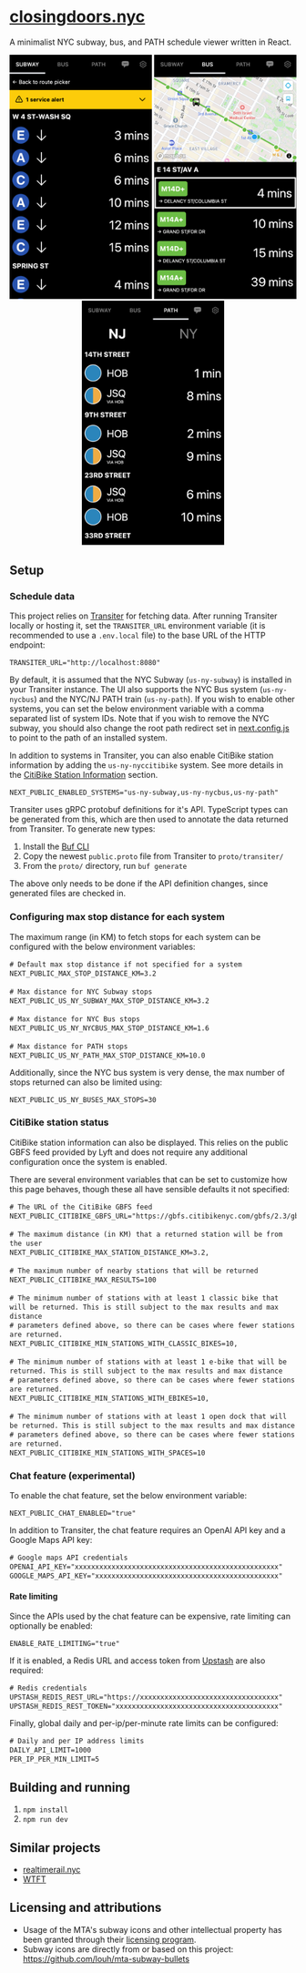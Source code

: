 # [closingdoors.nyc](https://closingdoors.nyc/)

A minimalist NYC subway, bus, and PATH schedule viewer written in React.

<p align="center">
  <img src="./.images/subway_schedule.png" width="250" />
  <img src="./.images/bus_schedule.png" width="250" />
  <img src="./.images/path_schedule.png" width="250" />
</p>

## Setup

### Schedule data

This project relies on [Transiter](https://github.com/jamespfennell/transiter) for fetching data. After running Transiter locally or hosting it, set the `TRANSITER_URL` environment variable (it is recommended to use a `.env.local` file) to the base URL of the HTTP endpoint:

```
TRANSITER_URL="http://localhost:8080"
```

By default, it is assumed that the NYC Subway (`us-ny-subway`) is installed in your Transiter instance. The UI also supports the NYC Bus system (`us-ny-nycbus`) and the NYC/NJ PATH train (`us-ny-path`). If you wish to enable other systems, you can set the below environment variable with a comma separated list of system IDs. Note that if you wish to remove the NYC subway, you should also change the root path redirect set in [next.config.js](./next.config.js) to point to the path of an installed system.

In addition to systems in Transiter, you can also enable CitiBike station information by adding the `us-ny-nyccitibike` system. See more details in the [CitiBike Station Information](#CitiBike-station-status) section.

```
NEXT_PUBLIC_ENABLED_SYSTEMS="us-ny-subway,us-ny-nycbus,us-ny-path"
```

Transiter uses gRPC protobuf definitions for it's API. TypeScript types can be generated from this, which are then used to annotate the data returned from Transiter. To generate new types:

1. Install the [Buf CLI](https://buf.build/product/cli/)
2. Copy the newest `public.proto` file from Transiter to `proto/transiter/`
3. From the `proto/` directory, run `buf generate`

The above only needs to be done if the API definition changes, since generated files are checked in.

### Configuring max stop distance for each system

The maximum range (in KM) to fetch stops for each system can be configured with the below environment variables:

```
# Default max stop distance if not specified for a system
NEXT_PUBLIC_MAX_STOP_DISTANCE_KM=3.2

# Max distance for NYC Subway stops
NEXT_PUBLIC_US_NY_SUBWAY_MAX_STOP_DISTANCE_KM=3.2

# Max distance for NYC Bus stops
NEXT_PUBLIC_US_NY_NYCBUS_MAX_STOP_DISTANCE_KM=1.6

# Max distance for PATH stops
NEXT_PUBLIC_US_NY_PATH_MAX_STOP_DISTANCE_KM=10.0
```

Additionally, since the NYC bus system is very dense, the max number of stops returned can also be limited using:

```
NEXT_PUBLIC_US_NY_BUSES_MAX_STOPS=30
```

### CitiBike station status

CitiBike station information can also be displayed. This relies on the public GBFS feed provided by Lyft and does not require any additional configuration once the system is enabled.

There are several environment variables that can be set to customize how this page behaves, though these all have sensible defaults it not specified:

```
# The URL of the CitiBike GBFS feed
NEXT_PUBLIC_CITIBIKE_GBFS_URL="https://gbfs.citibikenyc.com/gbfs/2.3/gbfs.json";

# The maximum distance (in KM) that a returned station will be from the user
NEXT_PUBLIC_CITIBIKE_MAX_STATION_DISTANCE_KM=3.2,

# The maximum number of nearby stations that will be returned
NEXT_PUBLIC_CITIBIKE_MAX_RESULTS=100

# The minimum number of stations with at least 1 classic bike that will be returned. This is still subject to the max results and max distance
# parameters defined above, so there can be cases where fewer stations are returned.
NEXT_PUBLIC_CITIBIKE_MIN_STATIONS_WITH_CLASSIC_BIKES=10,

# The minimum number of stations with at least 1 e-bike that will be returned. This is still subject to the max results and max distance
# parameters defined above, so there can be cases where fewer stations are returned.
NEXT_PUBLIC_CITIBIKE_MIN_STATIONS_WITH_EBIKES=10,

# The minimum number of stations with at least 1 open dock that will be returned. This is still subject to the max results and max distance
# parameters defined above, so there can be cases where fewer stations are returned.
NEXT_PUBLIC_CITIBIKE_MIN_STATIONS_WITH_SPACES=10
```

### Chat feature (experimental)

To enable the chat feature, set the below environment variable:

```
NEXT_PUBLIC_CHAT_ENABLED="true"
```

In addition to Transiter, the chat feature requires an OpenAI API key and a Google Maps API key:

```
# Google maps API credentials
OPENAI_API_KEY="xxxxxxxxxxxxxxxxxxxxxxxxxxxxxxxxxxxxxxxxxxxxxxxxxx"
GOOGLE_MAPS_API_KEY="xxxxxxxxxxxxxxxxxxxxxxxxxxxxxxxxxxxxxxxxxxxxx"
```

#### Rate limiting

Since the APIs used by the chat feature can be expensive, rate limiting can optionally be enabled:

```
ENABLE_RATE_LIMITING="true"
```

If it is enabled, a Redis URL and access token from [Upstash](https://upstash.com/) are also required:

```
# Redis credentials
UPSTASH_REDIS_REST_URL="https://xxxxxxxxxxxxxxxxxxxxxxxxxxxxxxxxxx"
UPSTASH_REDIS_REST_TOKEN="xxxxxxxxxxxxxxxxxxxxxxxxxxxxxxxxxxxxxxxx"
```

Finally, global daily and per-ip/per-minute rate limits can be configured:

```
# Daily and per IP address limits
DAILY_API_LIMIT=1000
PER_IP_PER_MIN_LIMIT=5
```

## Building and running

1. `npm install`
2. `npm run dev`

## Similar projects

- [realtimerail.nyc](https://github.com/jamespfennell/realtimerail.nyc-react)
- [WTFT](https://github.com/jonthornton/WTFT)

## Licensing and attributions

- Usage of the MTA's subway icons and other intellectual property has been granted through their [licensing program](https://new.mta.info/doing-business-with-us/licensing-program).
- Subway icons are directly from or based on this project: https://github.com/louh/mta-subway-bullets
